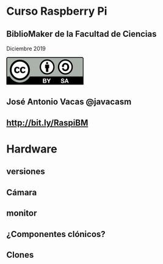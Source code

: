 # Curso Raspberry Pi

## BiblioMaker de la Facultad de Ciencias

Diciembre 2019

![CC](./images/Licencia_CC.png)

## José Antonio Vacas  @javacasm

## http://bit.ly/RaspiBM

# Hardware

## versiones


## Cámara

## monitor

## ¿Componentes clónicos?


## Clones
